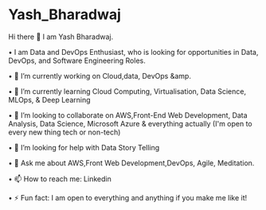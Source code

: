 # Yash_Bharadwaj
Hi there 👋 I am Yash Bharadwaj.  

•	I am Data and DevOps Enthusiast, who is looking for opportunities in Data, DevOps, and Software Engineering Roles. 

•	🔭 I’m currently working on Cloud,data, DevOps &amp. 

•	🌱 I’m currently learning Cloud Computing, Virtualisation, Data Science, MLOps, & Deep Learning 

•	👯 I’m looking to collaborate on AWS,Front-End Web Development, Data Analysis, Data Science, Microsoft Azure & everything actually (I'm open to every new thing tech or non-tech) 

•	🤔 I’m looking for help with Data Story Telling

•	💬 Ask me about AWS,Front Web Development,DevOps, Agile, Meditation. 

•	📫 How to reach me: Linkedin

•	⚡ Fun fact: I am open to everything and anything if you make me like it!
